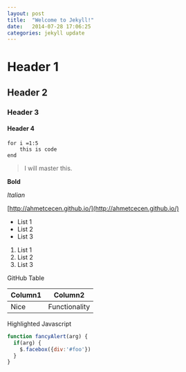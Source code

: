```yaml
---
layout: post
title:  "Welcome to Jekyll!"
date:   2014-07-28 17:06:25
categories: jekyll update
---
```



# Header 1 #
## Header 2 ##
### Header 3 ###
#### Header 4 ####
    for i =1:5
		this is code
	end
> I will master this.

**Bold**

*Italian*

[http://ahmetcecen.github.io/](http://ahmetcecen.github.io/)

- List 1
- List 2
- List 3

1. List 1
2. List 2
3. List 3

GitHub Table

Column1|Column2
-----------|----------
Nice|Functionality

Highlighted Javascript

```javascript
function fancyAlert(arg) {
  if(arg) {
    $.facebox({div:'#foo'})
  }
}
```